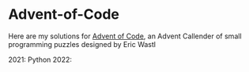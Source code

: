 # Advent-of-Code
Here are my solutions for [Advent of Code](https://adventofcode.com/2021/leaderboard/private/view/1032632), an Advent Callender of small programming
puzzles designed by Eric Wastl

2021: Python
2022: 
